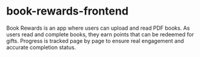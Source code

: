 # book-rewards-frontend
Book Rewards is an app where users can upload and read PDF books. As users read and complete books, they earn points that can be redeemed for gifts. Progress is tracked page by page to ensure real engagement and accurate completion status.

